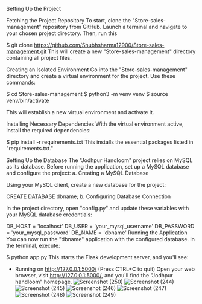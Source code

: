 Setting Up the Project

Fetching the Project Repository
To start, clone the "Store-sales-management" repository from GitHub. Launch a terminal and navigate to your chosen project directory. Then, run this 

$ git clone https://github.com/Shubhsharma12900/Store-sales-management.git
This will create a new "Store-sales-management" directory containing all project files.

Creating an Isolated Environment
Go into the "Store-sales-management" directory and create a virtual environment for the project. Use these commands:

$ cd Store-sales-management
$ python3 -m venv venv
$ source venv/bin/activate

This will establish a new virtual environment and activate it.

Installing Necessary Dependencies
With the virtual environment active, install the required dependencies:

$ pip install -r requirements.txt
This installs the essential packages listed in "requirements.txt."

Setting Up the Database
The "Jodhpur Handloom" project relies on MySQL as its database. Before running the application, set up a MySQL database and configure the project:
a. Creating a MySQL Database

Using your MySQL client, create a new database for the project:

CREATE DATABASE dbname;
b. Configuring Database Connection

In the project directory, open "config.py" and update these variables with your MySQL database credentials:


DB_HOST = 'localhost'
DB_USER = 'your_mysql_username'
DB_PASSWORD = 'your_mysql_password'
DB_NAME = 'dbname'
Running the Application
You can now run the "dbname" application with the configured database. In the terminal, execute:

$ python app.py
This starts the Flask development server, and you'll see:

 * Running on http://127.0.0.1:5000/ (Press CTRL+C to quit)
Open your web browser, visit http://127.0.0.1:5000/, and you'll find the "Jodhpur handloom" homepage.
![Screenshot (250)](https://github.com/Shubhsharma12900/Store-sales-management/assets/72346489/8aea0466-6810-42a6-bcbd-42a9da2a1117)
![Screenshot (244)](https://github.com/Shubhsharma12900/Store-sales-management/assets/72346489/a9e40e99-0dd0-4de2-a327-d38ecd44fa29)
![Screenshot (245)](https://github.com/Shubhsharma12900/Store-sales-management/assets/72346489/1a3fec81-f78f-48f8-93f2-f30a4d9460cc)
![Screenshot (246)](https://github.com/Shubhsharma12900/Store-sales-management/assets/72346489/abc8e049-7a53-4b31-8710-b25632f218f9)
![Screenshot (247)](https://github.com/Shubhsharma12900/Store-sales-management/assets/72346489/263f44db-2e2d-4083-bf14-d29158ee50bd)
![Screenshot (248)](https://github.com/Shubhsharma12900/Store-sales-management/assets/72346489/bc4a9a06-3d40-490e-b0d2-8f655f07f9dd)
![Screenshot (249)](https://github.com/Shubhsharma12900/Store-sales-management/assets/72346489/9cdd1886-bbd1-4262-9d81-4792004664bd)
